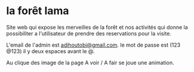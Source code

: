 # la forêt lama
Site web qui expose les merveilles de la forêt et nos activités qui donne la possibiliter a l'utilisateur de prendre des reservations pour la visite.

L'email de l'admin est adihoutobi@gmail.com.
le mot de passe est (123  @123) il y deux espaces avant le @.

Au clique des image de la page A voir / A fair se joue une animation.